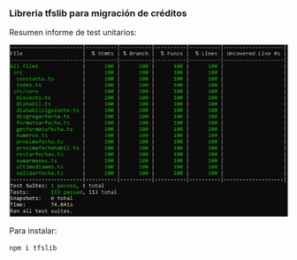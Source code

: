 ### Libreria tfslib para migración de créditos

Resumen informe de test unitarios:

![Git Logo](snapshot.jest.png?raw=true "Git Logo")

Para instalar:
```sh
npm i tfslib
```